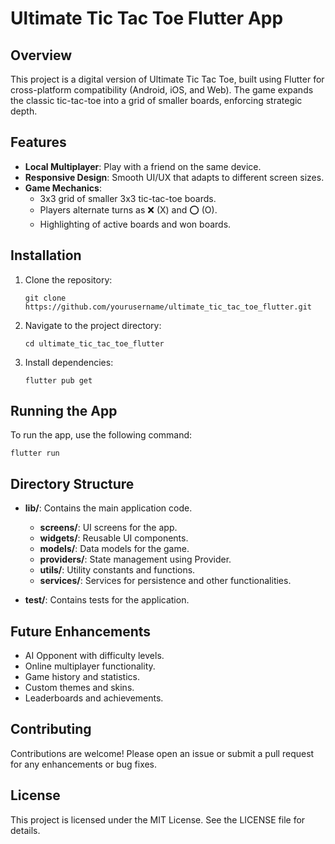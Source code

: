 # Ultimate Tic Tac Toe Flutter App

## Overview
This project is a digital version of Ultimate Tic Tac Toe, built using Flutter for cross-platform compatibility (Android, iOS, and Web). The game expands the classic tic-tac-toe into a grid of smaller boards, enforcing strategic depth.

## Features
- **Local Multiplayer**: Play with a friend on the same device.
- **Responsive Design**: Smooth UI/UX that adapts to different screen sizes.
- **Game Mechanics**: 
  - 3x3 grid of smaller 3x3 tic-tac-toe boards.
  - Players alternate turns as ❌ (X) and ⭕ (O).
  - Highlighting of active boards and won boards.
  
## Installation
1. Clone the repository:
   ```
   git clone https://github.com/yourusername/ultimate_tic_tac_toe_flutter.git
   ```
2. Navigate to the project directory:
   ```
   cd ultimate_tic_tac_toe_flutter
   ```
3. Install dependencies:
   ```
   flutter pub get
   ```

## Running the App
To run the app, use the following command:
```
flutter run
```

## Directory Structure
- **lib/**: Contains the main application code.
  - **screens/**: UI screens for the app.
  - **widgets/**: Reusable UI components.
  - **models/**: Data models for the game.
  - **providers/**: State management using Provider.
  - **utils/**: Utility constants and functions.
  - **services/**: Services for persistence and other functionalities.
  
- **test/**: Contains tests for the application.

## Future Enhancements
- AI Opponent with difficulty levels.
- Online multiplayer functionality.
- Game history and statistics.
- Custom themes and skins.
- Leaderboards and achievements.

## Contributing
Contributions are welcome! Please open an issue or submit a pull request for any enhancements or bug fixes.

## License
This project is licensed under the MIT License. See the LICENSE file for details.